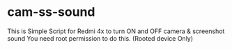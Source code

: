 # cam-ss-sound
This is Simple Script for Redmi 4x to turn ON and OFF camera &amp; screenshot sound
You need root permission to do this.
(Rooted device Only)
